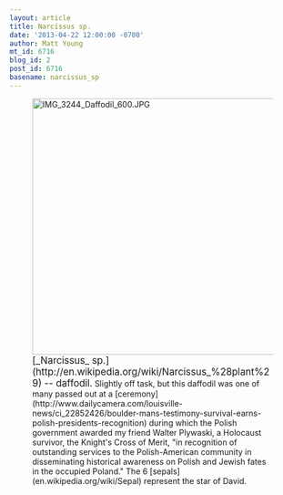 ```yaml
---
layout: article
title: Narcissus sp.
date: '2013-04-22 12:00:00 -0700'
author: Matt Young
mt_id: 6716
blog_id: 2
post_id: 6716
basename: narcissus_sp
---
```

<figure>
<img src="/PT/uploads/2013/IMG_3244_Daffodil_600.JPG" alt="IMG_3244_Daffodil_600.JPG" width="600" height="450" />
<figcaption markdown="span">
<big>[_Narcissus_ sp.](http://en.wikipedia.org/wiki/Narcissus_%28plant%29) -- daffodil.</big> Slightly off task, but this daffodil was one of many passed out at a [ceremony](http://www.dailycamera.com/louisville-news/ci_22852426/boulder-mans-testimony-survival-earns-polish-presidents-recognition) during which the Polish government awarded my friend Walter Plywaski, a Holocaust survivor, the Knight's Cross of Merit, "in recognition of outstanding services to the Polish-American community in disseminating historical awareness on Polish and Jewish fates in the occupied Poland." The 6 [sepals](en.wikipedia.org/wiki/Sepal) represent the star of David.


</figcaption>
</figure>

